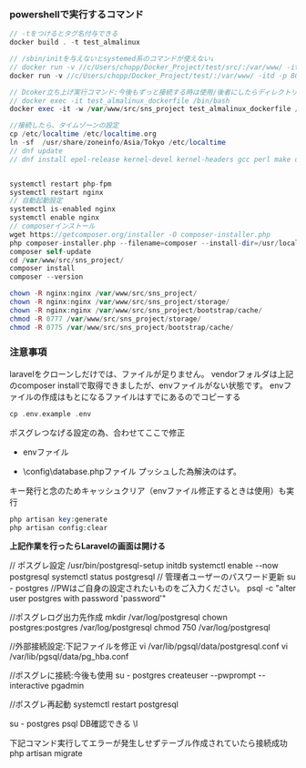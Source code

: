 ### powershellで実行するコマンド

```php
// -tをつけるとタグ名付与できる
docker build . -t test_almalinux

// /sbin/initを与えないとsystemed系のコマンドが使えない↓
// docker run -v //c/Users/chopp/Docker_Project/test/src/:/var/www/ -itd -p 80:80 --privileged --name test_almalinux_dockerfile test_almalinux /sbin/init
docker run -v //c/Users/chopp/Docker_Project/test/:/var/www/ -itd -p 80:80 --privileged --name test_almalinux_dockerfile test_almalinux /sbin/init

// Dcoker立ち上げ実行コマンド:今後もずっと接続する時は使用/後者にしたらディレクトリに移動できる
// docker exec -it test_almalinux_dockerfile /bin/bash
docker exec -it -w /var/www/src/sns_project test_almalinux_dockerfile /bin/bash

//接続したら、タイムゾーンの設定
cp /etc/localtime /etc/localtime.org
ln -sf  /usr/share/zoneinfo/Asia/Tokyo /etc/localtime
// dnf update
// dnf install epel-release kernel-devel kernel-headers gcc perl make dkms binutils patch libgomp glibc-headers glibc-devel elfutils-libelf-deve


systemctl restart php-fpm
systemctl restart nginx
// 自動起動設定
systemctl is-enabled nginx
systemctl enable nginx
// composerインストール
wget https://getcomposer.org/installer -O composer-installer.php
php composer-installer.php --filename=composer --install-dir=/usr/local/bin
composer self-update
cd /var/www/src/sns_project/
composer install
composer --version

chown -R nginx:nginx /var/www/src/sns_project/
chown -R nginx:nginx /var/www/src/sns_project/storage/
chown -R nginx:nginx /var/www/src/sns_project/bootstrap/cache/
chmod -R 0777 /var/www/src/sns_project/storage/
chmod -R 0775 /var/www/src/sns_project/bootstrap/cache/

```

### 注意事項
laravelをクローンしだけでは、ファイルが足りません。
vendorフォルダは上記のcomposer installで取得できましたが、envファイルがない状態です。
envファイルの作成はもとになるファイルはすでにあるのでコピーする
```php
cp .env.example .env
```
ポスグレつなげる設定の為、合わせてここで修正
* envファイル

* \config\database.phpファイル プッシュした為解決のはず。


キー発行と念のためキャッシュクリア（envファイル修正するときは使用）も実行
```php
php artisan key:generate
php artisan config:clear
```

**上記作業を行ったらLaravelの画面は開ける**


// ポスグレ設定
/usr/bin/postgresql-setup initdb
systemctl enable --now postgresql
systemctl status postgresql
// 管理者ユーザーのパスワード更新
su - postgres
//PWはご自身の設定されたいものをご入力ください。
psql -c "alter user postgres with password 'password'"

//ポスグレログ出力先作成
mkdir /var/log/postgresql
chown postgres:postgres /var/log/postgresql
chmod 750 /var/log/postgresql

//外部接続設定:下記ファイルを修正
vi /var/lib/pgsql/data/postgresql.conf
vi /var/lib/pgsql/data/pg_hba.conf

//ポスグレに接続:今後も使用
su - postgres
createuser --pwprompt --interactive pgadmin

//ポスグレ再起動
systemctl restart postgresql

su - postgres
psql
DB確認できる \l

下記コマンド実行してエラーが発生しせずテーブル作成されていたら接続成功
php artisan migrate
